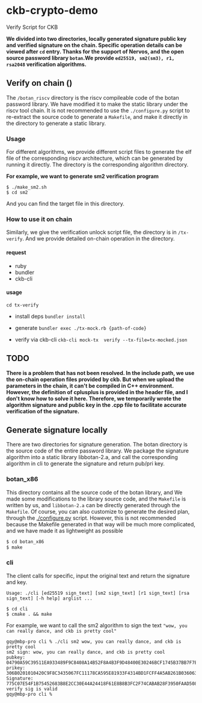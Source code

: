 # ckb-crypto-demo
Verify Script for CKB

**We divided into two directories, locally generated signature public key and verified signature on the chain. Specific operation details can be viewed after `cd` entry. Thanks for the support of Nervos, and the open source password library `botan`.We provide `ed25519, sm2(sm3), r1, rsa2048` verification algorithms.**

## Verify on chain ()
 The `/botan_riscv` directory is the riscv compileable code of the botan password library. We have modified it to make the static library under the riscv tool chain. It is not recommended to use the `./configure.py` script to re-extract the source code to generate a `Makefile`, and make it directly in the directory to generate a static library.
### Usage
For different algorithms, we provide different script files to generate the elf file of the corresponding riscv architecture, which can be generated by running it directly. The directory is the corresponding algorithm directory.

**For example, we want to generate sm2 verification program**
```$xslt
$ ./make_sm2.sh
$ cd sm2
```
And you can find the target file in this directory.
### How to use it on chain
Similarly, we give the verification unlock script file, the directory is in `/tx-verify`. 
And we provide detailed on-chain operation in the directory. 

#### request
- ruby
- bundler
- ckb-cli
#### usage 
`cd tx-verify`

- install deps
`bundler install`

- generate
`bundler exec ./tx-mock.rb {path-of-code}`

- verify via ckb-cli
`ckb-cli mock-tx  verify --tx-file=tx-mocked.json`


## TODO
**There is a problem that has not been resolved. In the include path, we use the on-chain operation files provided by ckb. But when we upload the parameters in the chain, it can't be compiled in C++ environment. However, the definition of cplusplus is provided in the header file, and I don't know how to solve it here. Therefore, we temporarily wrote the algorithm signature and public key in the .cpp file to facilitate accurate verification of the signature.**

## Generate signature locally

There are two directories for signature generation. The botan directory is the source code of the entire password library. We package the signature algorithm into a static library libbotan-2.a, and call the corresponding algorithm in cli to generate the signature and return pub/pri key.

### botan_x86
This directory contains all the source code of the botan library, and We made some modifications to the library source code, and the `Makefile` is written by us, and `libbotan-2.a` can be directly generated through the `Makefile`.
Of course, you can also customize to generate the desired plan, through the [./configure.py](https://botan.randombit.net/handbook/building.html) script. However, this is not recommended because the Makefile generated in that way will be much more complicated, and we have made it as lightweight as possible
```bash
$ cd botan_x86
$ make
```
### cli
The client calls for specific, input the original text and return the signature and key.
```$xslt
Usage: ./cli [ed25519 sign_text] [sm2 sign_text] [r1 sign_text] [rsa sign_text] [-h help] arglist ... 
```
```$xslt
$ cd cli
$ cmake . && make
```
For example, we want to call the sm2 algorithm to sign the text `"wow, you can really dance, and ckb is pretty cool"`
```
gqy@mbp-pro cli % ./cli sm2 wow, you can really dance, and ckb is pretty cool
sm2 sign: wow, you can really dance, and ckb is pretty cool
pubkey:
04790A59C39511EA933489F9C8408A14B52F8A4B3F9D48400E30246BCF1745B37BB7F7E527646F329957B6C394BF11321C8C74CDBB1CD5F07A928F14CA83DDD6E4
prikey:
306B0201010420C9F8C3435067FC11178CA595E81933F4314BD1FCFF4A5AB261B036063ECAE822A14403420004790A59C39511EA933489F9C8408A14B52F8A4B3F9D48400E30246BCF1745B37BB7F7E527646F329957B6C394BF11321C8C74CDBB1CD5F07A928F14CA83DDD6E4
Signature:
775C07E54F1B75452683B8E2CC30E44A24418F61E8B8B3FC2F74CABAB28F3950FAAD5087F227DE445B2CEF64892A52B29A6BD7B293B88B912827B566A2EB1D68
verify sig is valid                                                                                                                                  gqy@mbp-pro cli % 
```
